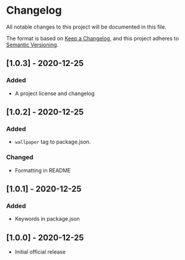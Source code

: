 # Changelog

All notable changes to this project will be documented in this file.

The format is based on [Keep a Changelog](https://keepachangelog.com/en/1.0.0/),
and this project adheres to [Semantic
Versioning](https://semver.org/spec/v2.0.0.html).

## [1.0.3] - 2020-12-25

### Added

- A project license and changelog

## [1.0.2] - 2020-12-25

### Added

- `wallpaper` tag to package.json.

### Changed

- Formatting in README

## [1.0.1] - 2020-12-25

### Added

- Keywords in package.json

## [1.0.0] - 2020-12-25

- Initial official release
